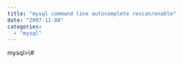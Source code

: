 ```yaml
---
title: "mysql command line autocomplete rescan/enable"
date: "2007-11-08"
categories: 
  - "mysql"
---
```


mysql>\\#
